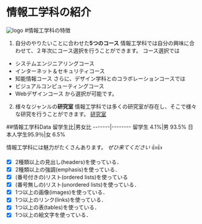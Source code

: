 # 情報工学科の紹介
<!-- Markdown記法を使って学科の紹介ページを作る -->
![logo](https://feng.takushoku-u.ac.jp/albums/abm00014693.jpg)
#情報工学科の特徴
1. 自分のやりたいことに合わせた**5つのコース**
情報工学科では自分の興味に合わせて、２年次にコース選択を行うことができます。
コース選択では
* システムエンジニアリングコース
* インターネット＆セキュリティコース
* 知能情報コース
さらに、デザイン学科とのコラボレーションコースでは
* ビジュアルコンピューティングコース
* Webデザインコース
から選択が可能です。
2. 様々なジャンルの**研究室**
情報工学科では多くの研究室が存在し、そこで様々な研究を行うことができます。
[研究室](https://feng.takushoku-u.ac.jp/course/cs/lab.html)

##情報工学科Data
 留学生比|男女比
 -------|--------
 留学生 4.1%|男 93.5%
 日本人学生95.9％|女 6.5%

情報工学科には魅力がたくさんあります。
*ぜひ来てください* :+1::+1:
<!-- この部分より上に記述を追加して下のチェックボックスで確認する -->
- [x] 2種類以上の見出し(headers)を使っている．
- [x] 2種類以上の強調(emphasis)を使っている．
- [x] (番号付きの)リスト(ordered lists)を使っている
- [x] (番号無しの)リスト(unordered lists)を使っている．
- [x] 1つ以上の画像(images)を使っている．
- [x] 1つ以上のリンク(links)を使っている．
- [x] 1つ以上の表(tables)を使っている．
- [x] 1つ以上の絵文字を使っている．
